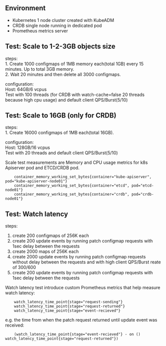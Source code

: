 ## Environment
- Kubernetes 1 node cluster created with KubeADM
- CRDB single node running in dedicated pod
- Prometheus metrics server

## Test: Scale to 1-2-3GB objects size
 steps:  
	1. Create 1000 configmaps of 1MB memory each(total 1GB) every 15 minutes. Up to total 3GB memory.  
	2. Wait 20 minutes and then delete all 3000 configmaps.  
	
 configuration:  
	Host: 64GB/6 vcpus  
	Test with 100 threads (for CRDB with watch-cache=false 20 threads because high cpu usage) and default client QPS/Burst(5/10)

## Test: Scale to 16GB (only for CRDB)
 steps:  
	1. Create 16000 configmaps of 1MB each(total 16GB).  
	
 configuration:  
	Host: 128GB/16 vcpus  
	Test with 20 threads and default client QPS/Burst(5/10)  

Scale test measurements are Memory and CPU usage metrics for k8s Apiserver pod and ETCD/CRDB pod.
```shell
	container_memory_working_set_bytes{container="kube-apiserver", pod="kube-apiserver-node01"}
	container_memory_working_set_bytes{container="etcd", pod="etcd-node01"}
	container_memory_working_set_bytes{container="crdb", pod="crdb-node01"}
```

## Test: Watch latency
 steps:   
1. create 200 configmaps of 256K each  
2. create 200 update events by running patch configmap requests with 1sec delay between the requests  
3. create 2000 maps of 256K each  
4. create 2000 update events by running patch configmap requests without delay between the requests and with high client QPS/Burst reate of 300/600  
5. create 200 update events by running patch configmap requests with 1sec delay between the requests  

Watch latency test introduce custom Prometheus metrics that help measure watch latency:
```shell
	watch_latency_time_point{stage="request-sending"}
	watch_latency_time_point{stage="request-returned"}
	watch_latency_time_point{stage="event-recieved"}
```
e.g. the time from when the patch request returned until update event was received:
```shell
	(watch_latency_time_point{stage="event-recieved"} - on () watch_latency_time_point{stage="request-returned"})
```
